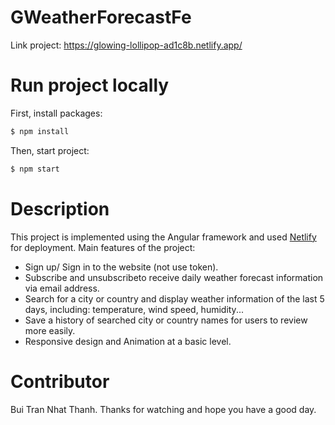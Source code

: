# GWeatherForecastFe

Link project: https://glowing-lollipop-ad1c8b.netlify.app/

# Run project locally

First, install packages:
```bash
$ npm install
```

Then, start project:
```bash
$ npm start
```

# Description

This project is implemented using the Angular framework and used [Netlify](https://www.netlify.com/) for deployment.
Main features of the project:
- Sign up/ Sign in to the website (not use token).
- Subscribe and unsubscribeto receive daily weather forecast information via email address.
- Search for a city or country and display weather information of the last 5 days, including: temperature, wind speed, humidity...
- Save a history of searched city or country names for users to review more easily.
- Responsive design and Animation at a basic level.

# Contributor
Bui Tran Nhat Thanh.
Thanks for watching and hope you have a good day.
